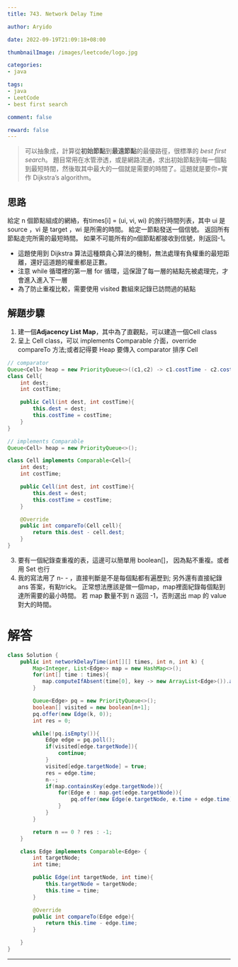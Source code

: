 ```yaml
---
title: 743. Network Delay Time

author: Aryido

date: 2022-09-19T21:09:18+08:00

thumbnailImage: /images/leetcode/logo.jpg

categories:
- java

tags:
- java
- LeetCode
- best first search

comment: false

reward: false
---
```

<!--BODY-->
> 可以抽象成，計算從**初始節點**到**最遠節點**的最優路徑，很標準的 *best first search*。 題目常用在水管滲透，或是網路流通，求出初始節點到每一個點到最短時間，然後取其中最大的一個就是需要的時間了。這題就是要你=實作 Dijkstra’s algorithm。

<!--more-->

## 思路
給定 n 個節點組成的網絡，有times[i] = (ui, vi, wi) 的旅行時間列表，其中 ui 是 source  ，vi 是 target ，wi 是所需的時間。 給定一節點發送一個信號。 返回所有節點走完所需的最短時間。 如果不可能所有的n個節點都接收到信號，則返回-1。

- 這題使用到 Dijkstra 算法這種類貪心算法的機制，無法處理有負權重的最短距離，還好這道題的權重都是正數。
- 注意 while 循環裡的第一層 for 循環，這保證了每一層的結點先被處理完，才會進入進入下一層
- 為了防止重複比較，需要使用 visited 數組來記錄已訪問過的結點

## 解題步驟
1. 建一個**Adjacency List Map**，其中為了直觀點，可以建造一個Cell class
2. 呈上 Cell class，可以 implements Comparable<Cell> 介面，override compareTo 方法;或者記得要 Heap 要傳入 comparator 排序 Cell
```java
// comparator
Queue<Cell> heap = new PriorityQueue<>((c1,c2) -> c1.costTime - c2.costTime);
class Cell{
    int dest;
    int costTime;

    public Cell(int dest, int costTime){
        this.dest = dest;
        this.costTime = costTime;
    }
}

// implements Comparable
Queue<Cell> heap = new PriorityQueue<>();

class Cell implements Comparable<Cell>{
    int dest;
    int costTime;

    public Cell(int dest, int costTime){
        this.dest = dest;
        this.costTime = costTime;
    }

    @Override
    public int compareTo(Cell cell){
        return this.dest - cell.dest;
    }
}

```

3. 要有一個紀錄查重複的表，這邊可以簡單用  boolean[]， 因為點不重複。或者用 Set 也行
4. 我的寫法用了 n- - ，直接判斷是不是每個點都有遍歷到; 另外還有直接紀錄 ans 答案，有點trick。 正常想法應該是做一個map，map裡面紀錄每個點到達所需要的最小時間。 若 map 數量不到 n 返回 -1，否則選出 map 的 value 對大的時間。

# 解答
```java
class Solution {
    public int networkDelayTime(int[][] times, int n, int k) {
        Map<Integer, List<Edge>> map = new HashMap<>();
        for(int[] time : times){
           map.computeIfAbsent(time[0], key -> new ArrayList<Edge>()).add(new Edge(time[1],time[2]));
        }

        Queue<Edge> pq = new PriorityQueue<>();
        boolean[] visited = new boolean[n+1];
        pq.offer(new Edge(k, 0));
        int res = 0;

        while(!pq.isEmpty()){
            Edge edge = pq.poll();
            if(visited[edge.targetNode]){
                continue;
            }
            visited[edge.targetNode] = true;
            res = edge.time;
            n--;
            if(map.containsKey(edge.targetNode)){
                for(Edge e : map.get(edge.targetNode)){
                    pq.offer(new Edge(e.targetNode, e.time + edge.time));
                }
            }
        }

        return n == 0 ? res : -1;
    }

    class Edge implements Comparable<Edge> {
        int targetNode;
        int time;

        public Edge(int targetNode, int time){
            this.targetNode = targetNode;
            this.time = time;
        }

        @Override
        public int compareTo(Edge edge){
            return this.time - edge.time;
        }

    }
}
```

---